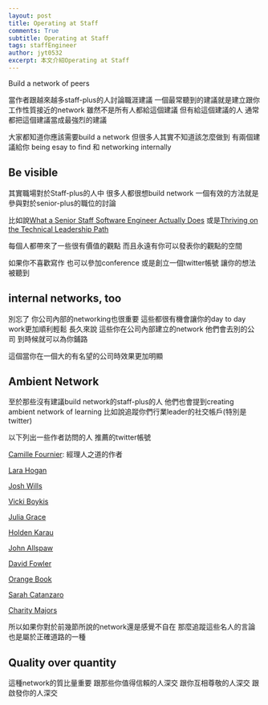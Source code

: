 ```yaml
---
layout: post
title: Operating at Staff
comments: True 
subtitle: Operating at Staff
tags: staffEngineer
author: jyt0532
excerpt: 本文介紹Operating at Staff
---
```


Build a network of peers

當作者跟越來越多staff-plus的人討論職涯建議 一個最常聽到的建議就是建立跟你工作性質接近的network 雖然不是所有人都給這個建議 但有給這個建議的人 通常都把這個建議當成最強烈的建議

>

>

>

大家都知道你應該需要build a network 但很多人其實不知道該怎麼做到 有兩個建議給你 being esay to find 和 networking internally


## Be visible

其實職場對於Staff-plus的人中 很多人都很想build network 一個有效的方法就是參與對於senior-plus的職位的討論

比如說[What a Senior Staff Software Engineer Actually Does](https://medium.com/box-tech-blog/what-a-senior-staff-software-engineer-actually-does-f3fc140d5f33)
或是[Thriving on the Technical Leadership Path
](https://keavy.com/work/thriving-on-the-technical-leadership-path/)

每個人都帶來了一些很有價值的觀點 而且永遠有你可以發表你的觀點的空間

如果你不喜歡寫作 也可以參加conference 或是創立一個twitter帳號 讓你的想法被聽到

## internal networks, too

別忘了 你公司內部的networking也很重要 這些都很有機會讓你的day to day work更加順利輕鬆  長久來說 這些你在公司內部建立的network 他們會去別的公司 到時候就可以為你鋪路

這個當你在一個大的有名望的公司時效果更加明顯

## Ambient Network 

至於那些沒有建議build network的staff-plus的人 他們也會提到creating ambient network of learning 比如說追蹤你們行業leader的社交帳戶(特別是twitter)

以下列出一些作者訪問的人 推薦的twitter帳號

[Camille Fournier](https://twitter.com/skamille): 經理人之道的作者

[Lara Hogan](https://twitter.com/lara_hogan)

[Josh Wills](https://twitter.com/josh_wills)

[Vicki Boykis](https://twitter.com/vboykis)

[Julia Grace](https://twitter.com/jewelia)

[Holden Karau](https://twitter.com/holdenkarau)

[John Allspaw](https://twitter.com/allspaw)

[David Fowler](https://twitter.com/davidfowl)

[Orange Book](https://twitter.com/orangebook_)

[Sarah Catanzaro](https://twitter.com/sarahcat21)

[Charity Majors](https://twitter.com/mipsytipsy)

所以如果你對於前幾節所說的network還是感覺不自在  那麼追蹤這些名人的言論也是屬於正確道路的一種

## Quality over quantity

這種network的質比量重要 跟那些你值得信賴的人深交 跟你互相尊敬的人深交 跟啟發你的人深交
